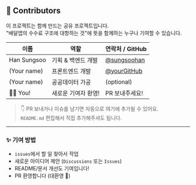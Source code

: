 ## 🙌 Contributors

이 프로젝트는 함께 만드는 공유 프로젝트입니다.  
"배달앱의 수수료 구조에 대항하는 것"에 뜻을 함께하는 누구나 기여할 수 있습니다.

| 이름 | 역할 | 연락처 / GitHub |
|------|------|------------------|
| Han Sungsoo | 기획 & 백엔드 개발 | [@sungsoohan](https://github.com/sungsoohan) |
| (Your name) | 프론트엔드 개발 | [@yourGitHub](https://github.com/yourGitHub) |
| (Your name) | 공공데이터 가공 | (optional) |
| 🙋‍♀️ You! | 새로운 기여자 환영! | PR 보내주세요! |

> 👇 PR 보내거나 이슈를 남기면 자동으로 여기에 추가될 수 있어요.  
> `README.md` 편집해서 직접 추가해주셔도 됩니다.

---

### ✨ 기여 방법

- `issues`에서 할 일 찾아서 작업
- 새로운 아이디어 제안 (`Discussions` 또는 `Issues`)
- README/문서 개선도 기여입니다!
- PR 환영합니다 (대환영 🎉)

